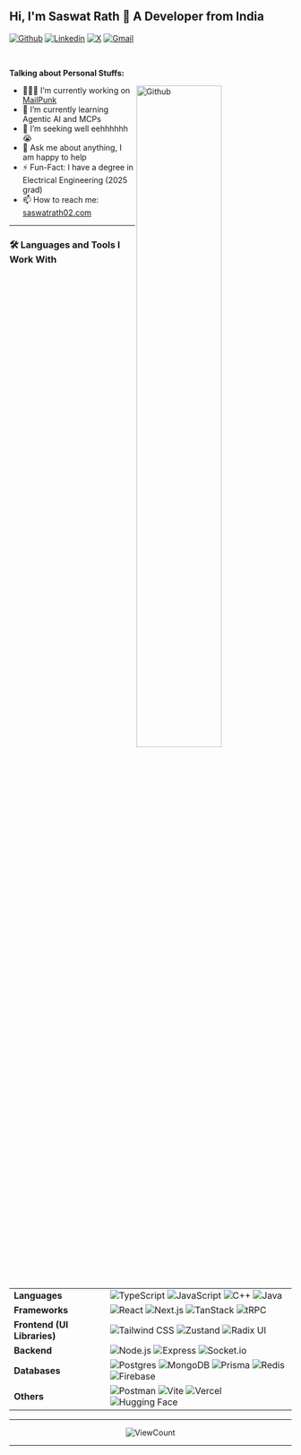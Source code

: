 <!-- Your title -->
## Hi, I'm Saswat Rath 🚀 A Developer from India  

<!-- Your badges -->
[![Github](https://img.shields.io/badge/-Github-000?style=flat&logo=Github&logoColor=white)](https://github.com/TheBoolean-Boy) 
[![Linkedin](https://img.shields.io/badge/-LinkedIn-blue?style=flat&logo=Linkedin&logoColor=white)](https://www.linkedin.com/in/saswat-rath-863284227/) 
[![X](https://img.shields.io/badge/-X-000?style=flat&logo=x&logoColor=white)](https://x.com/saswatrath02) 
[![Gmail](https://img.shields.io/badge/-Gmail-c14438?style=flat&logo=Gmail&logoColor=white)](mailto:saswatrath02@gmail.com)  

&nbsp;  

<!-- Talking about you -->
**Talking about Personal Stuffs:**

<!-- Any image aligned to the right -->
<img width="55%" align="right" alt="Github" src="https://raw.githubusercontent.com/onimur/.github/master/.resources/git-header.svg" />

- 👨🏽‍💻 I’m currently working on [MailPunk](https://github.com/TheBoolean-Boy/MailPunk)  
- 🌱 I’m currently learning Agentic AI and MCPs  
- 🤔 I’m seeking well eehhhhhh 😭  
- 💬 Ask me about anything, I am happy to help  
- ⚡️ Fun-Fact: I have a degree in Electrical Engineering (2025 grad)  
- 📫 How to reach me: [saswatrath02.com](https://saswatrath02.com)  

---

### 🛠️ Languages and Tools I Work With  

<div align="center">

|   |   |
| :--- | :--- |
| **Languages** | <img src="https://img.shields.io/badge/TypeScript-007ACC?style=for-the-badge&logo=typescript&logoColor=white" alt="TypeScript" /> <img src="https://img.shields.io/badge/JavaScript-F7DF1E?style=for-the-badge&logo=javascript&logoColor=black" alt="JavaScript" /> <img src="https://img.shields.io/badge/C%2B%2B-00599C?style=for-the-badge&logo=c%2B%2B&logoColor=white" alt="C++" /> <img src="https://img.shields.io/badge/Java-007396?style=for-the-badge&logo=java&logoColor=white" alt="Java" /> |
| **Frameworks** | <img src="https://img.shields.io/badge/React-61DAFB?style=for-the-badge&logo=react&logoColor=black" alt="React" /> <img src="https://img.shields.io/badge/Next.js-000000?style=for-the-badge&logo=next.js&logoColor=white" alt="Next.js" /> <img src="https://img.shields.io/badge/TanStack-32a852?style=for-the-badge&logo=tanstack&logoColor=white" alt="TanStack" /> <img src="https://img.shields.io/badge/tRPC-2596be?style=for-the-badge&logo=trpc&logoColor=white" alt="tRPC" /> |
| **Frontend (UI Libraries)** | <img src="https://img.shields.io/badge/Tailwind_CSS-38B2AC?style=for-the-badge&logo=tailwind-css&logoColor=white" alt="Tailwind CSS" /> <img src="https://img.shields.io/badge/Zustand-4d4d4d?style=for-the-badge&logo=zustand&logoColor=white" alt="Zustand" /> <img src="https://img.shields.io/badge/Radix_UI-111111?style=for-the-badge&logo=radix-ui&logoColor=white" alt="Radix UI" /> |
| **Backend** | <img src="https://img.shields.io/badge/Node.js-43853D?style=for-the-badge&logo=node.js&logoColor=white" alt="Node.js" /> <img src="https://img.shields.io/badge/Express-000000?style=for-the-badge&logo=express&logoColor=white" alt="Express" /> <img src="https://img.shields.io/badge/Socket.io-000000?style=for-the-badge&logo=socket.io&logoColor=white" alt="Socket.io" /> |
| **Databases** | <img src="https://img.shields.io/badge/PostgreSQL-316192?style=for-the-badge&logo=postgresql&logoColor=white" alt="Postgres" /> <img src="https://img.shields.io/badge/MongoDB-47A248?style=for-the-badge&logo=mongodb&logoColor=white" alt="MongoDB" /> <img src="https://img.shields.io/badge/Prisma-2D3748?style=for-the-badge&logo=prisma&logoColor=white" alt="Prisma" /> <img src="https://img.shields.io/badge/Redis-DC382D?style=for-the-badge&logo=redis&logoColor=white" alt="Redis" /> <img src="https://img.shields.io/badge/Firebase-FFCA28?style=for-the-badge&logo=firebase&logoColor=black" alt="Firebase" /> |
| **Others** | <img src="https://img.shields.io/badge/Postman-FF6C37?style=for-the-badge&logo=postman&logoColor=white" alt="Postman" /> <img src="https://img.shields.io/badge/Vite-646CFF?style=for-the-badge&logo=vite&logoColor=white" alt="Vite" /> <img src="https://img.shields.io/badge/Vercel-000000?style=for-the-badge&logo=vercel&logoColor=white" alt="Vercel" /> <img src="https://img.shields.io/badge/Hugging%20Face-FFD21E?style=for-the-badge&logo=huggingface&logoColor=black" alt="Hugging Face" /> |

</div>

---

<!-- Github stats -->
<!-- <p>
  <a href="https://github.com/TheBoolean-Boy">
    <img width="55%" align="right" alt="Saswat's github stats" src="https://github-readme-stats.vercel.app/api?username=TheBoolean-Boy&show_icons=true&hide_border=true" />
  </a>
</p> -->

<!-- Visitors count -->
<p align="center">
  <img alt="ViewCount" src="https://views.whatilearened.today/views/github/TheBoolean-Boy/TheBoolean-Boy.svg" />
</p>

---
